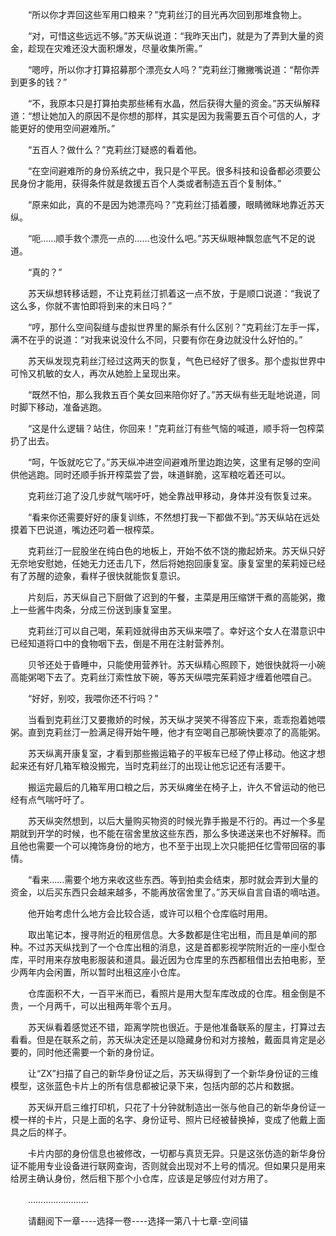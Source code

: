 <div class="read-content j_readContent" id="">
                <p>　　“所以你才弄回这些军用口粮来？”克莉丝汀的目光再次回到那堆食物上。<p>　　“对，可惜这些远远不够。”苏天纵说道：“我昨天出门，就是为了弄到大量的资金，趁现在灾难还没大面积爆发，尽量收集所需。”<p>　　“嗯哼，所以你才打算招募那个漂亮女人吗？”克莉丝汀撇撇嘴说道：“帮你弄到更多的钱？”<p>　　“不，我原本只是打算拍卖那些稀有水晶，然后获得大量的资金。”苏天纵解释道：“想让她加入的原因不是你想的那样，其实是因为我需要五百个可信的人，才能更好的使用空间避难所。”<p>　　“五百人？做什么？”克莉丝汀疑惑的看着他。<p>　　“在空间避难所的身份系统之中，我只是个平民。很多科技和设备都必须要公民身份才能用，获得条件就是救援五百个人类或者制造五百个复制体。”<p>　　“原来如此，真的不是因为她漂亮吗？”克莉丝汀插着腰，眼睛微眯地靠近苏天纵。<p>　　“呃……顺手救个漂亮一点的……也没什么吧。”苏天纵眼神飘忽底气不足的说道。<p>　　“真的？”<p>　　苏天纵想转移话题，不让克莉丝汀抓着这一点不放，于是顺口说道：“我说了这么多，你就不害怕即将到来的末日吗？”<p>　　“哼，那什么空间裂缝与虚拟世界里的厮杀有什么区别？”克莉丝汀左手一挥，满不在乎的说道：“对我来说没什么不同，只要有你在身边就没什么好怕的。”<p>　　苏天纵发现克莉丝汀经过这两天的恢复，气色已经好了很多。那个虚拟世界中可怜又机敏的女人，再次从她脸上呈现出来。<p>　　“既然不怕，那么我救五百个美女回来陪你好了。”苏天纵有些无耻地说道，同时脚下移动，准备逃跑。<p>　　“这是什么逻辑？站住，你回来！”克莉丝汀有些气恼的喊道，顺手将一包榨菜扔了出去。<p>　　“呵，午饭就吃它了。”苏天纵冲进空间避难所里边跑边笑，这里有足够的空间供他逃跑。同时还顺手拆开榨菜尝了尝，味道鲜脆，这军粮吃着还可以。<p>　　克莉丝汀追了没几步就气喘吁吁，她全靠战甲移动，身体并没有恢复过来。<p>　　“看来你还需要好好的康复训练，不然想打我一下都做不到。”苏天纵站在远处摸着下巴说道，嘴边还叼着一根榨菜。<p>　　克莉丝汀一屁股坐在纯白色的地板上，开始不依不饶的撒起娇来。苏天纵只好无奈地安慰她，任她无力还击几下，然后将她抱回康复室。康复室里的茱莉娅已经有了苏醒的迹象，看样子很快就能恢复意识。<p>　　片刻后，苏天纵自己下厨做了迟到的午餐，主菜是用压缩饼干煮的高能粥，撒上一些酱牛肉条，分成三份送到康复室里。<p>　　克莉丝汀可以自己喝，茱莉娅就得由苏天纵来喂了。幸好这个女人在潜意识中已经知道将口中的食物咽下去，倒是不用在注射营养剂。<p>　　贝爷还处于昏睡中，只能使用营养针。苏天纵精心照顾下，她很快就将一小碗高能粥喝下去了。克莉丝汀索性放下碗，等苏天纵喂完茱莉娅才缠着他喂自己。<p>　　“好好，别咬，我喂你还不行吗？”<p>　　当看到克莉丝汀又要撒娇的时候，苏天纵才哭笑不得答应下来，乖乖抱着她喂粥。直到克莉丝汀一脸满足得开始午睡，他才有空喝自己那碗快要凉了的高能粥。<p>　　苏天纵离开康复室，才看到那些搬运箱子的平板车已经了停止移动。他这才想起来还有好几箱军粮没搬完，当时克莉丝汀的出现让他忘记还有活要干。<p>　　搬运完最后的几箱军用口粮之后，苏天纵瘫坐在椅子上，许久不曾运动的他已经有点气喘吁吁了。<p>　　苏天纵突然想到，以后大量购买物资的时候光靠手搬是不行的。再过一个多星期就到开学的时候，也不能在宿舍里放这些东西，那么多快递送来也不好解释。而且他也需要一个可以掩饰身份的地方，也不至于出现上次只能把任忆雪带回宿的事情。<p>　　“看来……需要个地方来收这些东西。等到拍卖会结束，那时就会弄到大量的资金，以后买东西只会越来越多，不能再放宿舍里了。”苏天纵自言自语的嘀咕道。<p>　　他开始考虑什么地方会比较合适，或许可以租个仓库临时用用。<p>　　取出笔记本，搜寻附近的租房信息。大多数都是住宅出租，而且是单间的那种。不过苏天纵找到了一个仓库出租的消息，这是首都影视学院附近的一座小型仓库，平时用来存放电影服装和道具。最近因为仓库里的东西都租借出去拍电影，至少两年内会闲置，所以暂时出租这座小仓库。<p>　　仓库面积不大，一百平米而已，看照片是用大型车库改成的仓库。租金倒是不贵，一个月两千，可以出租两年零个五月。<p>　　苏天纵看着感觉还不错，距离学院也很近。于是他准备联系的屋主，打算过去看看。但是在联系之前，苏天纵决定还是以隐藏身份和对方接触，戴面具肯定是必要的，同时他还需要一个新的身份证。<p>　　让“ZX”扫描了自己的新华身份证之后，苏天纵得到了一个新华身份证的三维模型，这张蓝色卡片上的所有信息都被记录下来，包括内部的芯片和数据。<p>　　苏天纵开启三维打印机，只花了十分钟就制造出一张与他自己的新华身份证一模一样的卡片，只是上面的名字、身份证号、照片已经被替换掉，变成了他戴上面具之后的样子。<p>　　卡片内部的身份信息也被修改，一切都与真货无异。只是这张仿造的新华身份证不能用专业设备进行联网查询，否则就会出现对不上号的情况。但如果只是用来给房主确认身份，然后租下那个小仓库，应该是足够应付对方用了。<p>　　……………………<p>　　请翻阅下一章----选择一卷----选择一第八十七章-空间锚<p> 
            </div>